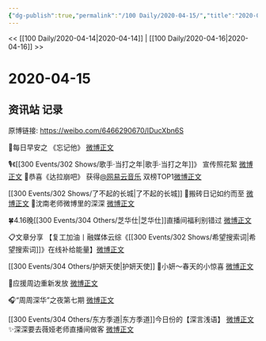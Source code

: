 ```yaml
---
{"dg-publish":true,"permalink":"/100 Daily/2020-04-15/","title":"2020-04-15","created":"2023-04-03T17:31:20.337+08:00","updated":"2023-04-03T17:35:59.179+08:00"}
---
```



<< [[100 Daily/2020-04-14\|2020-04-14]] | [[100 Daily/2020-04-16\|2020-04-16]] >>

# 2020-04-15

## 资讯站 记录

原博链接: https://weibo.com/6466290670/IDucXbn6S

🌄每日早安之 《忘记他》
[微博正文](https://m.weibo.cn/6466290670/4493888750398250)

🎙《[[300 Events/302 Shows/歌手·当打之年\|歌手·当打之年]]》
宣传照花絮 [微博正文](https://m.weibo.cn/6466290670/4493936724403896)
🎉恭喜《达拉崩吧》
获得[@网易云音乐](https://weibo.com/n/%E7%BD%91%E6%98%93%E4%BA%91%E9%9F%B3%E4%B9%90) 双榜TOP1[微博正文](https://m.weibo.cn/6466290670/4493978633780077)

[[300 Events/302 Shows/了不起的长城\|了不起的长城]]
📒搬砖日记如约而至
[微博正文](https://m.weibo.cn/6466290670/4493969465540858)
👨沈南老师微博里的深深
[微博正文](https://m.weibo.cn/6466290670/4494061199057341)

🍀4.16晚[[300 Events/304 Others/芝华仕\|芝华仕]]直播间福利别错过
[微博正文](https://m.weibo.cn/6466290670/4494021575762287)

📋文章分享
【复工加油丨融媒体云综《[[300 Events/302 Shows/希望搜索词\|希望搜索词]]》在线补给能量】[微博正文](https://m.weibo.cn/6466290670/4494026944338676)

[[300 Events/304 Others/护妍天使\|护妍天使]]
🌱小妍～春天的小惊喜
[微博正文](https://m.weibo.cn/6466290670/4494034699398312)

👻应援周边重新发放
[微博正文](https://m.weibo.cn/6466290670/4494069792796864)

🎧“周周深华”之夜第七期
[微博正文](https://m.weibo.cn/6466290670/4494117188464278)

[[300 Events/304 Others/东方季道\|东方季道]]今日份的【深言浅语】
[微博正文](https://m.weibo.cn/6466290670/4494128060905998)
✨深深要去薇娅老师直播间做客
[微博正文](https://m.weibo.cn/6466290670/4493770411778168)
